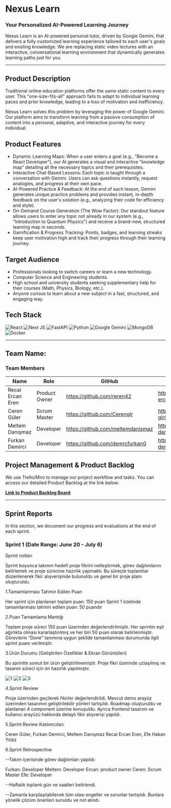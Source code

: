 # Nexus Learn 

### Your Personalized AI-Powered Learning Journey

Nexus Learn is an AI-powered personal tutor, driven by Google Gemini, that delivers a fully customized learning experience tailored to each user's goals and existing knowledge. We are replacing static video lectures with an interactive, conversational learning environment that dynamically generates learning paths just for you.

---

## Product Description

Traditional online education platforms offer the same static content to every user. This "one-size-fits-all" approach fails to adapt to individual learning paces and prior knowledge, leading to a loss of motivation and inefficiency.

Nexus Learn solves this problem by leveraging the power of Google Gemini. Our platform aims to transform learning from a passive consumption of content into a personal, adaptive, and interactive journey for every individual.

## Product Features

-    Dynamic Learning Maps: When a user enters a goal (e.g., "Become a React Developer"), our AI generates a visual and interactive "knowledge map" detailing all the necessary topics and their prerequisites.
-    Interactive Chat-Based Lessons: Each topic is taught through a conversation with Gemini. Users can ask questions instantly, request analogies, and progress at their own pace.
-    AI-Powered Practice & Feedback: At the end of each lesson, Gemini generates unique practice problems and provides instant, in-depth feedback on the user's solution (e.g., analyzing their code for efficiency and style).
-    On-Demand Course Generation (The Wow Factor): Our standout feature allows users to enter any topic not already in our system (e.g., "Introduction to Quantum Physics") and receive a brand-new, structured learning map in seconds.
-    Gamification & Progress Tracking: Points, badges, and learning streaks keep user motivation high and track their progress through their learning journey.

## Target Audience

-   Professionals looking to switch careers or learn a new technology.
-   Computer Science and Engineering students.
-   High school and university students seeking supplementary help for their courses (Math, Physics, Biology, etc.).
-   Anyone curious to learn about a new subject in a fast, structured, and engaging way.

## Tech Stack

![React](https://img.shields.io/badge/react-%2320232a.svg?style=for-the-badge&logo=react&logoColor=%2361DAFB)
![Next JS](https://img.shields.io/badge/Next-black?style=for-the-badge&logo=next.js&logoColor=white)
![FastAPI](https://img.shields.io/badge/FastAPI-005571?style=for-the-badge&logo=fastapi)
![Python](https://img.shields.io/badge/python-3670A0?style=for-the-badge&logo=python&logoColor=ffdd54)
![Google Gemini](https://img.shields.io/badge/Google%20Gemini-8E75B2?style=for-the-badge&logo=google-gemini&logoColor=white)
![MongoDB](https://img.shields.io/badge/MongoDB-4EA94B?style=for-the-badge&logo=mongodb&logoColor=white)
![Docker](https://img.shields.io/badge/docker-%230db7ed.svg?style=for-the-badge&logo=docker&logoColor=white)

---

## Team Name: <!-- Enter your team name here, e.g., "AI Pioneers" -->

### Team Members

| Name                 | Role            | GitHub                                     | LinkedIn                                       |
| -------------------- | --------------- | ------------------------------------------ | ---------------------------------------------- |
| Recai Ercan Eren     | Product Owner   |  https://github.com/reren42                | https://www.linkedin.com/in/r-ercan-eren/      |
| Ceren Güler          | Scrum Master    |  https://github.com/Cerenglr               | http://www.linkedin.com/in/ceren-glr00         |
| Meltem Danışmaz      | Developer       |  https://github.com/meltemdanismaz         | https://www.linkedin.com/in/meltem-danismaz/   |
| Furkan Demirci       | Developer       |  https://github.com/demrcfurkan0           | https://www.linkedin.com/in/furkan-demirci-x/  |

## Project Management & Product Backlog

We use Trello/Miro to manage our project workflow and tasks. You can access our detailed Product Backlog at the link below:

**[Link to Product Backlog Board](https://miro.com/welcomeonboard/cnplZUFjVFYwN0w5dTF1NWwvZng1aUVXRCt4UDVPY05xRWN5ZkFwUkVIbDNoY24ybzJaSW50MlpDdjk2ZHZwbnJXS0tXV3VMTVdBanNNRlNKVlZmOUdvd1FKRzg3SFJUS1Z6bk4rVklNVmZWVzloeDJWYlNKVmxZdW1uckZzY0l3VHhHVHd5UWtSM1BidUtUYmxycDRnPT0hdjE=?share_link_id=936424257854)**

---

## Sprint Reports

In this section, we document our progress and evaluations at the end of each sprint.

### Sprint 1 (Date Range: June 20 - July 6)
Sprint notları

Sprint boyunca takımın hedefi proje fikrini netleştirmek, görev dağılımlarını belirlemek ve proje sürecine hazırlık yapmaktı. Bu süreçte toplantılar düzenlenerek fikir alışverişinde bulunuldu ve genel bir proje planı oluşturuldu.

1.Tamamlanması Tahmin Edilen Puan

Her sprint için planlanan toplam puan: 150 puan 
Sprint 1 özelinde tamamlanması tahmin edilen puan: 50 puandır

2.Puan Tamamlama Mantığı

Toplam proje süreci 150 puan üzerinden değerlendirilmiştir. Her sprintin eşit ağırlıkta olması kararlaştırılmış ve her biri 50 puan olarak belirlenmiştir.
Görevlerin “Done” tanımına uygun şekilde tamamlanması durumunda ilgili sprint puanı verilmiştir.

3.Ürün Durumu (Geliştirilen Özellikler & Ekran Görüntüleri)

Bu sprintte somut bir ürün geliştirilmemiştir. Proje fikri üzerinde uzlaşılmış ve tasarım süreci için ön hazırlık yapılmıştır.

![1](https://github.com/user-attachments/assets/31570a94-1b38-45d0-b525-477720c3c6e2)
![2](https://github.com/user-attachments/assets/2a9e53e6-e168-48e1-9f98-4e1547db7f6e)
![3](https://github.com/user-attachments/assets/3505368d-94cb-4df7-88ee-3fe541a54b78)

4.Sprint Review

Proje üzerinden geçilerek fikirler değerlendirildi. Mevcut demo arayüz üzerinden tasarımın geliştirilebilir yönleri tartışıldı. Roadmap oluşturuldu ve planlanan 4 component üzerine konuşuldu. Ayrıca frontend tasarımı ve kullanıcı arayüzü hakkında detaylı fikir alışverişi yapıldı.

5.Sprint Review Katılımcıları:

Ceren Güler, Furkan Demirci, Meltem Danışmaz
Recai Ercan Eren, Efe Hakan Yıldız

6.Sprint Retrospective

--Takım içerisinde görev dağılımları yapıldı:

Furkan: Developer
Meltem: Developer
Ercan: product owner
Ceren: Scrum Master
Efe: Developer

--Haftalık toplantı gün ve saatleri belirlendi.

--Zamanla karşılaşılabilecek tüm olası engeller ve sorunlar tartışıldı. Bunlara yönelik çözüm önerileri sunuldu ve not alındı.

